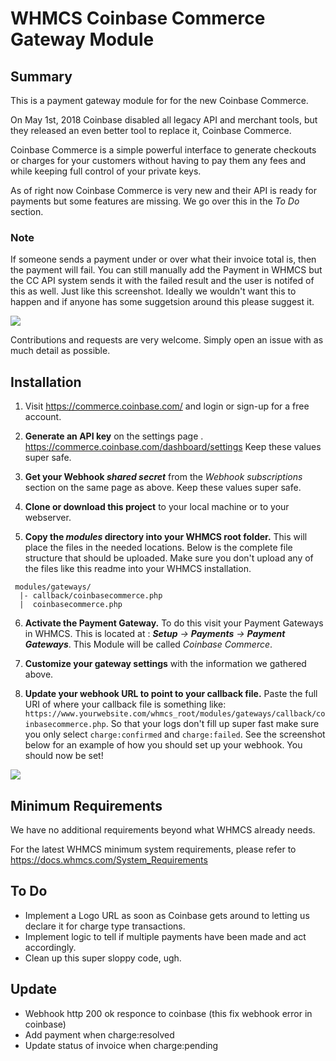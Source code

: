 # WHMCS Coinbase Commerce Gateway Module #

## Summary ##

This is a payment gateway module for for the new Coinbase Commerce. 

On May 1st, 2018 Coinbase disabled all legacy API and merchant tools, but they released an even better tool to replace it, 
Coinbase Commerce. 

Coinbase Commerce is a simple powerful interface to generate checkouts or charges for your customers without having to pay 
them any fees and while keeping full control of your private keys.

As of right now Coinbase Commerce is very new and their API is ready for payments but some features are missing. We go over 
this in the _To Do_ section.

### Note

If someone sends a payment under or over what their invoice total is, 
then the payment will fail. You can still manually add the Payment in WHMCS but the CC API system sends it with the failed 
result and the user is notifed of this as well. Just like this screenshot. Ideally we wouldn't want this to happen and if 
anyone has some suggetsion around this please suggest it.

<img src="https://i.imgur.com/F06xuCx.jpg">

Contributions and requests are very welcome. Simply open an issue with as much detail as possible.

## Installation ##

1. Visit https://commerce.coinbase.com/ and login or sign-up for a free account.

2. **Generate an API key** on the settings page . https://commerce.coinbase.com/dashboard/settings Keep these values super safe.

3. **Get your Webhook _shared secret_** from the _Webhook subscriptions_ section on the same page as above. Keep these values super safe.

4. **Clone or download this project** to your local machine or to your webserver.

5. **Copy the _modules_ directory into your WHMCS root folder.** This will place the files in the needed locations. 
Below is the complete file structure that should be uploaded. Make sure you don't upload any of the files like this 
readme into your WHMCS installation.

```
 modules/gateways/
  |- callback/coinbasecommerce.php
  |  coinbasecommerce.php
```

6. **Activate the Payment Gateway.** To do this visit your Payment Gateways in WHMCS. This is located at
: _**Setup** -> **Payments** -> **Payment Gateways**_. This Module will be called _Coinbase Commerce_.

7. **Customize your gateway settings** with the information we gathered above.

8. **Update your webhook URL to point to your callback file.** Paste the full URI of where your callback file is something like: `https://www.yourwebsite.com/whmcs_root/modules/gateways/callback/coinbasecommerce.php`. So that your logs don't fill up super fast make sure you only select `charge:confirmed` and `charge:failed`. See the screenshot below for an example of how you should set up your webhook. You should now be set!

<img src="https://i.imgur.com/qoOJlzw.jpg">

## Minimum Requirements ##

We have no additional requirements beyond what WHMCS already needs.

For the latest WHMCS minimum system requirements, please refer to
https://docs.whmcs.com/System_Requirements

## To Do ##

* Implement a Logo URL as soon as Coinbase gets around to letting us declare it for charge type transactions.
* Implement logic to tell if multiple payments have been made and act accordingly.
* Clean up this super sloppy code, ugh.

## Update ##
* Webhook http 200 ok responce to coinbase  (this fix webhook error in coinbase)
* Add payment when charge:resolved
* Update status of invoice when charge:pending
